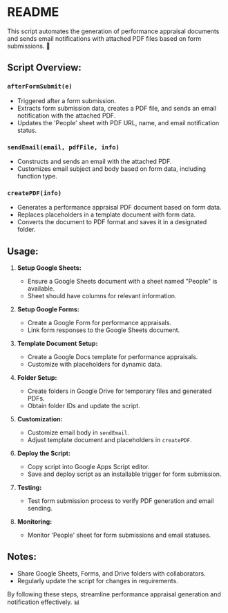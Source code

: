 # README

This script automates the generation of performance appraisal documents and sends email notifications with attached PDF files based on form submissions. 🚀

## Script Overview:

### `afterFormSubmit(e)`
- Triggered after a form submission.
- Extracts form submission data, creates a PDF file, and sends an email notification with the attached PDF.
- Updates the 'People' sheet with PDF URL, name, and email notification status.

### `sendEmail(email, pdfFile, info)`
- Constructs and sends an email with the attached PDF.
- Customizes email subject and body based on form data, including function type.

### `createPDF(info)`
- Generates a performance appraisal PDF document based on form data.
- Replaces placeholders in a template document with form data.
- Converts the document to PDF format and saves it in a designated folder.

## Usage:

1. **Setup Google Sheets:**
   - Ensure a Google Sheets document with a sheet named "People" is available.
   - Sheet should have columns for relevant information.

2. **Setup Google Forms:**
   - Create a Google Form for performance appraisals.
   - Link form responses to the Google Sheets document.

3. **Template Document Setup:**
   - Create a Google Docs template for performance appraisals.
   - Customize with placeholders for dynamic data.

4. **Folder Setup:**
   - Create folders in Google Drive for temporary files and generated PDFs.
   - Obtain folder IDs and update the script.

5. **Customization:**
   - Customize email body in `sendEmail`.
   - Adjust template document and placeholders in `createPDF`.

6. **Deploy the Script:**
   - Copy script into Google Apps Script editor.
   - Save and deploy script as an installable trigger for form submission.

7. **Testing:**
   - Test form submission process to verify PDF generation and email sending.

8. **Monitoring:**
   - Monitor 'People' sheet for form submissions and email statuses.

## Notes:
- Share Google Sheets, Forms, and Drive folders with collaborators.
- Regularly update the script for changes in requirements.

By following these steps, streamline performance appraisal generation and notification effectively. 📊

